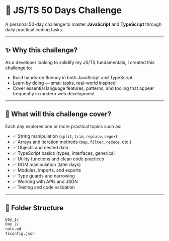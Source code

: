 # 📘 JS/TS 50 Days Challenge

A personal 50-day challenge to master **JavaScript** and **TypeScript** through daily practical coding tasks.

---

## ✨ Why this challenge?

As a developer looking to solidify my JS/TS fundamentals, I created this challenge to:

- Build hands-on fluency in both JavaScript and TypeScript
- Learn by doing — small tasks, real-world inspired
- Cover essential language features, patterns, and tooling that appear frequently in modern web development

---

## 🎯 What will this challenge cover?

Each day explores one or more practical topics such as:

- ✅ String manipulation (`split`, `trim`, `replace`, `regex`)
- ✅ Arrays and iteration methods (`map`, `filter`, `reduce`, etc.)
- ✅ Objects and nested data
- ✅ TypeScript basics (types, interfaces, generics)
- ✅ Utility functions and clean code practices
- ✅ DOM manipulation (later days)
- ✅ Modules, imports, and exports
- ✅ Type guards and narrowing
- ✅ Working with APIs and JSON
- ✅ Testing and code validation

---

## 📂 Folder Structure

```bash
Day_1/
Day_2/
note.md
tsconfig.json
